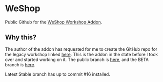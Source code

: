 # WeShop
Public Github for the [WeShop Workshop Addon](https://steamcommunity.com/sharedfiles/filedetails/?id=3372649728).

## Why this?
The author of the addon has requested for me to create the GitHub repo for the legacy workshop linked [here](https://steamcommunity.com/sharedfiles/filedetails/?id=3342435610). This is the addon in the state before I took over and started working on it. The public branch is [here](https://steamcommunity.com/sharedfiles/filedetails/?id=3372649728), and the BETA branch is [here](https://steamcommunity.com/sharedfiles/filedetails/?id=3372597864).

Latest Stable branch has up to commit #16 installed.
